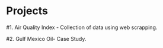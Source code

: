 # Projects


#1. Air Quality Index - Collection of data using web scrapping.


#2. Gulf Mexico Oil- Case Study.
